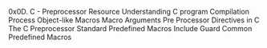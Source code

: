 0x0D. C - Preprocessor
Resource
Understanding C program Compilation Process
Object-like Macros
Macro Arguments
Pre Processor Directives in C
The C Preprocessor
Standard Predefined Macros
Include Guard
Common Predefined Macros
